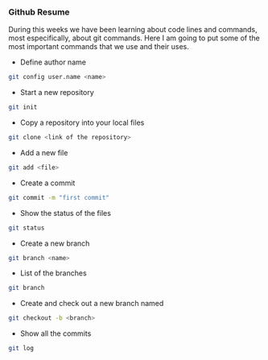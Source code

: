 ﻿### Github Resume
During this weeks we have been learning about code lines and commands, most especifically, about git commands.
Here I am going to put some of the most important commands that we use and their uses.

* Define author name
```bash
git config user.name <name>
```
* Start a new repository
``` bash
git init
```
* Copy a repository into your local files 
```bash 
git clone <link of the repository>
```
* Add a new file
```bash
git add <file>
```
* Create a commit
```bash
git commit -m "first commit"
```
* Show the status of the files
```bash
git status
```
*  Create a new branch
```bash
git branch <name>
```
* List of the branches
```bash
git branch 
```
* Create and check out a new branch named
```bash
git checkout -b <branch>
```
* Show all the commits
```bash
git log
``` 
